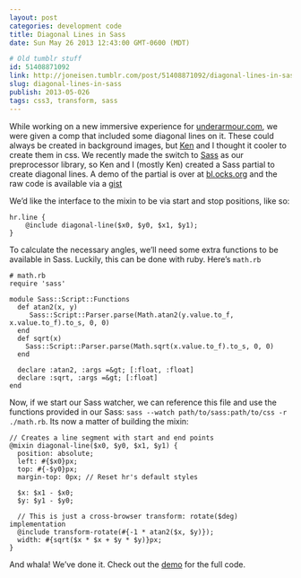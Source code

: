 ```yaml
---
layout: post
categories: development code
title: Diagonal Lines in Sass
date: Sun May 26 2013 12:43:00 GMT-0600 (MDT)

# Old tumblr stuff
id: 51408871092
link: http://joneisen.tumblr.com/post/51408871092/diagonal-lines-in-sass
slug: diagonal-lines-in-sass
publish: 2013-05-026
tags: css3, transform, sass
---
```



While working on a new immersive experience for
[underarmour.com](http://www.underarmour.com), we were given a comp that
included some diagonal lines on it. These could always be created in
background images, but [Ken](https://github.com/kjvalencik) and I
thought it cooler to create them in css. We recently made the switch to
[Sass](http://sass-lang.org) as our preprocessor library, so Ken and I
(mostly Ken) created a Sass partial to create diagonal lines. A demo of
the partial is over at
[bl.ocks.org](http://bl.ocks.org/yanatan16/5653535/8ace84a61be6ba035cfd5b3f097b6093e633de95)
and the raw code is available via a
[gist](https://gist.github.com/yanatan16/5653535)

We’d like the interface to the mixin to be via start and stop positions,
like so:

    hr.line {
        @include diagonal-line($x0, $y0, $x1, $y1);
    }

To calculate the necessary angles, we’ll need some extra functions to be
available in Sass. Luckily, this can be done with ruby. Here’s `math.rb`

    # math.rb
    require 'sass'

    module Sass::Script::Functions
      def atan2(x, y)
         Sass::Script::Parser.parse(Math.atan2(y.value.to_f, x.value.to_f).to_s, 0, 0)
      end
      def sqrt(x)
        Sass::Script::Parser.parse(Math.sqrt(x.value.to_f).to_s, 0, 0)
      end

      declare :atan2, :args =&gt; [:float, :float]
      declare :sqrt, :args =&gt; [:float]
    end

Now, if we start our Sass watcher, we can reference this file and use
the functions provided in our Sass:
`sass --watch path/to/sass:path/to/css -r ./math.rb`. Its now a matter
of building the mixin:

    // Creates a line segment with start and end points
    @mixin diagonal-line($x0, $y0, $x1, $y1) {
      position: absolute;
      left: #{$x0}px;
      top: #{-$y0}px;
      margin-top: 0px; // Reset hr's default styles

      $x: $x1 - $x0;
      $y: $y1 - $y0;

      // This is just a cross-browser transform: rotate($deg) implementation
      @include transform-rotate(#{-1 * atan2($x, $y)});
      width: #{sqrt($x * $x + $y * $y)}px;
    }

And whala! We’ve done it. Check out the
[demo](http://bl.ocks.org/yanatan16/5653535/8ace84a61be6ba035cfd5b3f097b6093e633de95)
for the full code.

